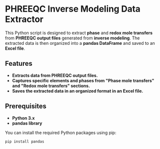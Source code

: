 # **PHREEQC Inverse Modeling Data Extractor**

This Python script is designed to extract **phase** and **redox mole transfers** from **PHREEQC output files** generated from **inverse modeling**. The extracted data is then organized into a **pandas DataFrame** and saved to an **Excel file**.

## **Features**

- **Extracts data from PHREEQC output files.**
- **Captures specific elements and phases from "Phase mole transfers" and "Redox mole transfers" sections.**
- **Saves the extracted data in an organized format in an Excel file.**

## **Prerequisites**

- **Python 3.x**
- **pandas library**

You can install the required Python packages using pip:

```bash
pip install pandas


